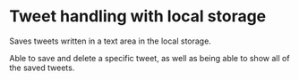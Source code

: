 # Tweet handling with local storage
Saves tweets written in a text area in the local storage.

Able to save and delete a specific tweet, as well as being able to show all of the saved tweets.
